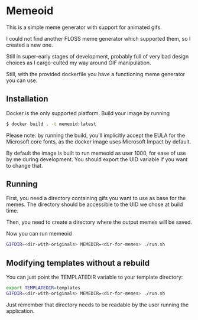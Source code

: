 # Memeoid

This is a simple meme generator with support for animated gifs.

I could not find another FLOSS meme generator which supported them, so I created a new one.

Still in super-early stages of development, probably full of very bad design choices as I cargo-culted my way around GIF manipulation.

Still, with the provided dockerfile you have a functioning meme generator you can use.

## Installation

Docker is the only supported platform. Build your image by running
```bash
$ docker build . -t memeoid:latest
```
Please note: by running the build, you'll implicitly accept the EULA for the Microsoft core fonts, as the docker image uses Microsoft Impact by default.

By default the image is built to run memeoid as user 1000, for ease of use by me during development. You should export the UID variable if you want to change that.

## Running

First, you need a directory containing gifs you want to use as base for the memes. The directory should be accessible to the UID we chose at build time. 

Then, you need to create a directory where the output memes will be saved.

Now you can run memeoid

```bash
GIFDIR=<dir-with-originals> MEMEDIR=<dir-for-memes> ./run.sh
```

## Modifying templates without a rebuild
You can just point the TEMPLATEDIR variable to your template directory:
```bash
export TEMPLATEDIR=templates
GIFDIR=<dir-with-originals> MEMEDIR=<dir-for-memes> ./run.sh
```
Just remember that directory needs to be readable by the user running the application.